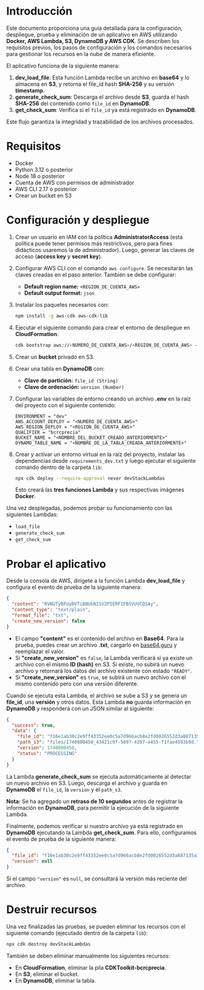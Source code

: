 # Introducción

Este documento proporciona una guía detallada para la configuración, despliegue, prueba y eliminación de un aplicativo en AWS utilizando **Docker, AWS Lambda, S3, DynamoDB y AWS CDK**. Se describen los requisitos previos, los pasos de configuración y los comandos necesarios para gestionar los recursos en la nube de manera eficiente.

El aplicativo funciona de la siguiente manera:

1. **dev_load_file**: Esta función Lambda recibe un archivo en **base64** y lo almacena en **S3**, y retorna el file_id hash **SHA-256** y su versión **timestamp**.
2. **generate_check_sum**: Descarga el archivo desde **S3**, guarda el hash **SHA-256** del contenido como `file_id` en **DynamoDB**.
3. **get_check_sum**: Verifica si el `file_id` ya está registrado en **DynamoDB**.

Este flujo garantiza la integridad y trazabilidad de los archivos procesados.

# Requisitos  
- Docker  
- Python 3.12 o posterior  
- Node 18 o posterior  
- Cuenta de AWS con permisos de administrador  
- AWS CLI 2.17 o posterior  
- Crear un bucket en S3  

# Configuración y despliegue  
1. Crear un usuario en IAM con la política **AdministratorAccess** (esta política puede tener permisos más restrictivos, pero para fines didácticos usaremos la de administrador). Luego, generar las claves de acceso (**access key** y **secret key**).  
2. Configurar AWS CLI con el comando `aws configure`. Se necesitarán las claves creadas en el paso anterior. También se debe configurar:  
   - **Default region name:** `<REGION_DE_CUENTA_AWS>`  
   - **Default output format:** `json`  
3. Instalar los paquetes necesarios con:  
   ```sh
   npm install -g aws-cdk aws-cdk-lib
   ```  
4. Ejecutar el siguiente comando para crear el entorno de despliegue en **CloudFormation**:  
   ```sh
   cdk bootstrap aws://<NUMERO_DE_CUENTA_AWS>/<REGION_DE_CUENTA_AWS> --qualifier bcrcprecia --toolkit-stack-name CDKToolkit-bcrcprecia --bootstrap-bucket-name cdk-bcrcprecia-assets-<NUMERO_DE_CUENTA_AWS>-<REGION_DE_CUENTA_AWS>
   ```  
5. Crear un **bucket** privado en S3.  
6. Crear una tabla en **DynamoDB** con:  
   - **Clave de partición:** `file_id (String)`  
   - **Clave de ordenación:** `version (Number)`  
7. Configurar las variables de entorno creando un archivo **.env** en la raíz del proyecto con el siguiente contenido:  

   ```text
   ENVIRONMENT = "dev"
   AWS_ACCOUNT_DEPLOY = "<NUMERO_DE_CUENTA_AWS>"
   AWS_REGION_DEPLOY = "<REGION_DE_CUENTA_AWS>"
   QUALIFIER = "bcrcprecia"
   BUCKET_NAME = "<NOMBRE_DEL_BUCKET_CREADO_ANTERIORMENTE>"
   DYNAMO_TABLE_NAME = "<NOMBRE_DE_LA_TABLA_CREADA_ANTERIORMENTE>"
   ```  
8. Crear y activar un entorno virtual en la raíz del proyecto, instalar las dependencias desde `requirements_dev.txt` y luego ejecutar el siguiente comando dentro de la carpeta `lib`:  
   ```sh
   npx cdk deploy --require-approval never devStackLambdas
   ```  
   Esto creará las **tres funciones Lambda** y sus respectivas imágenes **Docker**.  

Una vez desplegadas, podemos probar su funcionamiento con las siguientes Lambdas:  
- `load_file`  
- `generate_check_sum`  
- `get_check_sum`  

# Probar el aplicativo  

Desde la consola de AWS, dirígete a la función Lambda **dev_load_file** y configura el evento de prueba de la siguiente manera:  

```json
{
  "content": "RVNUTyBFUyBVTiBBUkNISVZPIERFIFBSVUVCQSAy",
  "content_type": "text/plain",
  "format_file": "txt",
  "create_new_version": false
}
```  

- El campo **"content"** es el contenido del archivo en **Base64**. Para la prueba, puedes crear un archivo **.txt**, cargarlo en [base64.guru](https://base64.guru/converter/encode/file) y reemplazar el valor.  
- Si **"create_new_version"** es `false`, la Lambda verificará si ya existe un archivo con el mismo **ID (hash)** en S3. Si existe, no subirá un nuevo archivo y retornará los datos del archivo existente con estado `"READY"`.  
- Si **"create_new_version"** es `true`, se subirá un nuevo archivo con el mismo contenido pero con una versión diferente.  

Cuando se ejecuta esta Lambda, el archivo se sube a S3 y se genera un **file_id**, una **versión** y otros datos. Esta Lambda **no** guarda información en **DynamoDB** y responderá con un JSON similar al siguiente:  

```json
{
  "success": true,
  "data": {
    "file_id": "f16e1ab30c2e9ff43352ee0c5a7d966acb8e2fd0026552d3a887135a3254d8d4",
    "path_s3": "files/1740800450_43421c9f-5897-4207-a455-f1fae4593b9d.txt",
    "version": 1740800450,
    "status": "PROCESSING"
  }
}
```  

La Lambda **generate_check_sum** se ejecuta automáticamente al detectar un nuevo archivo en S3. Luego, descarga el archivo y guarda en **DynamoDB** el `file_id`, la `version` y el `path_s3`.  

**Nota:** Se ha agregado un **retraso de 10 segundos** antes de registrar la información en **DynamoDB**, para permitir la ejecución de la siguiente Lambda.  

Finalmente, podemos verificar si nuestro archivo ya está registrado en **DynamoDB** ejecutando la Lambda **get_check_sum**. Para ello, configuramos el evento de prueba de la siguiente manera:  

```json
{
  "file_id": "f16e1ab30c2e9ff43352ee0c5a7d966acb8e2fd0026552d3a887135a3254d8d4",
  "version": null
}
```  

Si el campo `"version"` es `null`, se consultará la versión más reciente del archivo.  

# Destruir recursos  

Una vez finalizadas las pruebas, se pueden eliminar los recursos con el siguiente comando (ejecutado dentro de la carpeta `lib`):  

```sh
npx cdk destroy devStackLambdas
```  

También se deben eliminar manualmente los siguientes recursos:  
- En **CloudFormation**, eliminar la pila **CDKToolkit-bcrcprecia**.  
- En **S3**, eliminar el bucket.  
- En **DynamoDB**, eliminar la tabla.  

